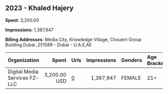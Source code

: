 ## 2023 - Khaled Hajery 
**Spent**: 3,200.00

**Impressions**: 1,387,947

**Billing Addresses**: Media City, Knowledge Village, Choueiri Group Building,Dubai ,251589 - Dubai - U.A.E,AE

|Organization|Spent|Urls|Impressions|Genders|Age Brackets|Country Codes|
|:---|---:|:---|---:|:---|:---|:---|
|Digital Media Services FZ-LLC|3,200.00 USD|[0](https://www.snap.com/political-ads/asset/c29a6ff22eccd683a6963c27c14920c35e68085c81f01bad3eaebd6f3a8c1163?mediaType=mp4)|1,387,947|FEMALE|21+|kuwait|
